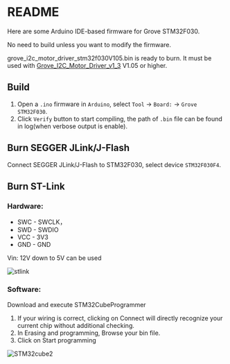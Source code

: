 # README

Here are some Arduino IDE-based firmware for Grove STM32F030.

No need to build unless you want to modify the firmware.

grove_i2c_motor_driver_stm32f030V105.bin is ready to burn. It must be used with [Grove_I2C_Motor_Driver_v1_3](../../../../Grove_I2C_Motor_Driver_v1_3) V1.05 or higher.

## Build

1. Open a `.ino` firmware in `Arduino`, select `Tool` -> `Board:` -> `Grove STM32F030`.
2. Click `Verify` button to start compiling, the path of `.bin` file can be found in log(when verbose output is enable).

## Burn SEGGER JLink/J-Flash

Connect SEGGER JLink/J-Flash to STM32F030, select device `STM32F030F4`.

## Burn ST-Link

### Hardware:
- SWC - SWCLK，
- SWD - SWDIO
- VCC - 3V3
- GND - GND

Vin: 12V down to 5V can be used

![stlink](https://github.com/benppppp/grove_stm32f030/assets/170195651/bf734e71-2abc-4b47-9015-0d6314b1c0ff)

### Software:

Download and execute STM32CubeProgrammer
1. If your wiring is correct, clicking on Connect will directly recognize your current chip without additional checking.
2. In Erasing and programming, Browse your bin file.
3. Click on Start programming

![STM32cube2](https://github.com/benppppp/grove_stm32f030/assets/170195651/9dd4fc31-21ad-4268-b46d-845b3903b7b0)




